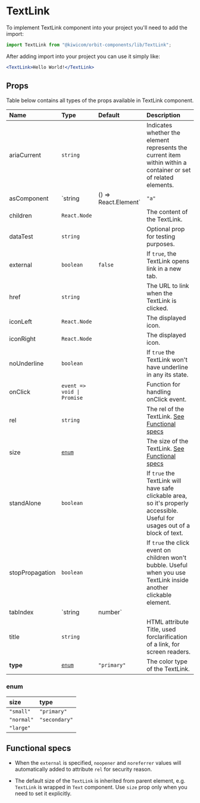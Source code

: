 # TextLink

To implement TextLink component into your project you'll need to add the import:

```jsx
import TextLink from "@kiwicom/orbit-components/lib/TextLink";
```

After adding import into your project you can use it simply like:

```jsx
<TextLink>Hello World!</TextLink>
```

## Props

Table below contains all types of the props available in TextLink component.

| Name            | Type                       | Default              | Description                                                                                                                  |
| :-------------- | :------------------------- | :------------------- | :--------------------------------------------------------------------------------------------------------------------------- |
| ariaCurrent     | `string`                   |                      | Indicates whether the element represents the current item within within a container or set of related elements.              |  | The component used for the root node. Either a string to use a DOM element or a component. |
| asComponent     | `string                    | () => React.Element` | `"a"`                                                                                                                        | The component used for the root node. Either a string to use a DOM element or a component. |
| children        | `React.Node`               |                      | The content of the TextLink.                                                                                                 |
| dataTest        | `string`                   |                      | Optional prop for testing purposes.                                                                                          |
| external        | `boolean`                  | `false`              | If `true`, the TextLink opens link in a new tab.                                                                             |
| href            | `string`                   |                      | The URL to link when the TextLink is clicked.                                                                                |
| iconLeft        | `React.Node`               |                      | The displayed icon.                                                                                                          |
| iconRight       | `React.Node`               |                      | The displayed icon.                                                                                                          |
| noUnderline     | `boolean`                  |                      | If `true` the TextLink won't have underline in any its state.                                                                |
| onClick         | `event => void \| Promise` |                      | Function for handling onClick event.                                                                                         |
| rel             | `string`                   |                      | The rel of the TextLink. [See Functional specs](#functional-specs)                                                           |
| size            | [`enum`](#enum)            |                      | The size of the TextLink. [See Functional specs](#functional-specs)                                                          |
| standAlone      | `boolean`                  |                      | If `true` the TextLink will have safe clickable area, so it's properly accessible. Useful for usages out of a block of text. |
| stopPropagation | `boolean`                  |                      | If `true` the click event on children won't bubble. Useful when you use TextLink inside another clickable element.           |
| tabIndex        | `string                    | number`              |                                                                                                                              | Specifies the tab order of an element |
| title           | `string`                   |                      | HTML attribute Title, used forclarification of a link, for screen readers.                                                   |
| **type**        | [`enum`](#enum)            | `"primary"`          | The color type of the TextLink.                                                                                              |

### enum

| size       | type          |
| :--------- | :------------ |
| `"small"`  | `"primary"`   |
| `"normal"` | `"secondary"` |
| `"large"`  |

## Functional specs

- When the `external` is specified, `noopener` and `noreferrer` values will automatically added to attribute `rel` for security reason.

- The default size of the `TextLink` is inherited from parent element, e.g. `TextLink` is wrapped in `Text` component. Use `size` prop only when you need to set it explicitly.
